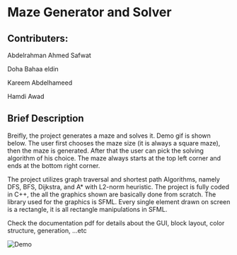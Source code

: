 # Maze Generator and Solver

## Contributers:

Abdelrahman Ahmed Safwat

Doha Bahaa eldin

Kareem Abdelhameed

Hamdi Awad

## Brief Description

Breifly, the project generates a maze and solves it. Demo gif is shown below. The user first chooses the maze size (it is always a square maze), then the maze is generated. After that the user can pick the solving algorithm of his choice. The maze always starts at the top left corner and ends at the bottom right corner.

The project utilizes graph traversal and shortest path Algorithms, namely DFS, BFS, Dijkstra, and A* with L2-norm heuristic.
The project is fully coded in C++, the all the graphics shown are basically done from scratch.
The library used for the graphics is SFML. Every single element drawn on screen is a rectangle, it is all rectangle manipulations in SFML.

Check the documentation pdf for details about the GUI, block layout, color structure, generation, ...etc

![Demo](demo.gif)
